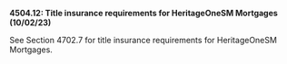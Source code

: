 **4504.12: Title insurance requirements for HeritageOneSM Mortgages
(10/02/23)**

See Section 4702.7 for title insurance requirements for HeritageOneSM
Mortgages.